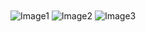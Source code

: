 <img align="center" src="https://github.com/LPGabriel/portifolio/blob/main/images/DashboardEmpresa.png" alt="Image1"/>
<img align="center" src="https://github.com/LPGabriel/portifolio/blob/main/images/DashboardCandidato.png" alt="Image2"/>
<img align="center" src="https://github.com/LPGabriel/portifolio/blob/main/images/Home.png" alt="Image3"/>
